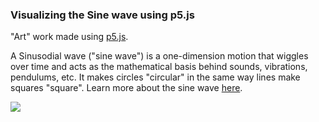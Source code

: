 ### Visualizing the Sine wave using p5.js

"Art" work made using [p5.js](https://p5js.org/get-started/). 

A Sinusodial wave ("sine wave") is a one-dimension motion that wiggles over time and acts as the mathematical basis behind sounds, vibrations, pendulums, etc. It makes circles "circular" in the same way lines make squares "square". Learn more about the sine wave [here](https://betterexplained.com/articles/intuitive-understanding-of-sine-waves/).

<!-- ![](https://media.giphy.com/media/yqK3ysMBjZLeDwEVGZ/giphy.gif) -->

![](https://media.giphy.com/media/fgQDoeRmA8B4yX0cei/giphy.gif)
